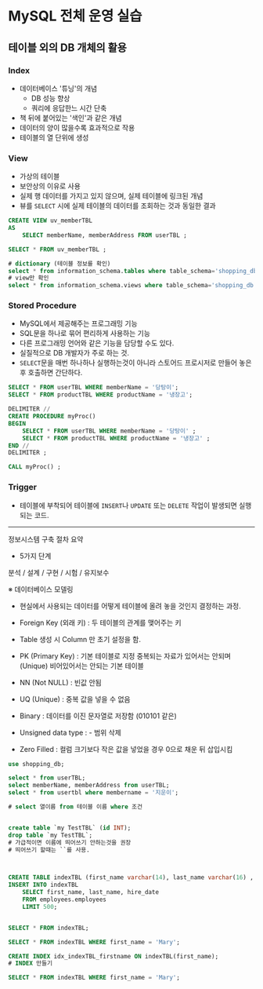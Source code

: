 # MySQL 전체 운영 실습

## 테이블 외의 DB 개체의 활용

### Index
- 데이터베이스 '튜닝'의 개념
  - DB 성능 향상
  - 쿼리에 응답한느 시간 단축
- 책 뒤에 붙어있는 '색인'과 같은 개념
- 데이터의 양이 많을수록 효과적으로 작용
- 테이블의 열 단위에 생성

### View
- 가상의 테이블
- 보안상의 이유로 사용
- 실제 행 데이터를 가지고 있지 않으며, 실제 테이블에 링크된 개념
- 뷰를 `SELECT` 시에 실제 테이블의 데이터를 조회하는 것과 동일한 결과

```sql
CREATE VIEW uv_memberTBL 
AS
	SELECT memberName, memberAddress FROM userTBL ;

SELECT * FROM uv_memberTBL ;

# dictionary (테이블 정보를 확인)
select * from information_schema.tables where table_schema='shopping_db';
# view만 확인
select * from information_schema.views where table_schema='shopping_db';
```


### Stored Procedure
- MySQL에서 제공해주는 프로그래밍 기능
- SQL문을 하나로 묶어 편리하게 사용하는 기능
- 다른 프로그래밍 언어와 같은 기능을 담당할 수도 있다.
- 실질적으로 DB 개발자가 주로 하는 것.
- `SELECT`문을 매번 하나하나 실행하는것이 아니라 스토어드 프로시저로 만들어 놓은 후 호출하면 간단하다.

```sql
SELECT * FROM userTBL WHERE memberName = '당탕이';
SELECT * FROM productTBL WHERE productName = '냉장고';

DELIMITER //
CREATE PROCEDURE myProc()
BEGIN
	SELECT * FROM userTBL WHERE memberName = '당탕이' ;
	SELECT * FROM productTBL WHERE productName = '냉장고' ;
END // 
DELIMITER ;

CALL myProc() ;
```


### Trigger
- 테이블에 부착되어 테이블에 `INSERT`나 `UPDATE` 또는 `DELETE` 작업이 발생되면 실행되는 코드.



---


정보시스템 구축 절차 요약
- 5가지 단계

분석 / 설계 / 구현 / 시험 / 유지보수


※ 데이터베이스 모델링
- 현실에서 사용되는 데이터를 어떻게 
  테이블에 올려 놓을 것인지 결정하는 과정.



- Foreign Key (외래 키) : 두 테이블의 관계를 맺어주는 키

- Table 생성 시 Column 만 초기 설정을 함. 

- PK (Primary Key) : 기본 테이블로 지정
  중복되는 자료가 있어서는 안되며(Unique)
  비어있어서는 안되는 기본 테이블

- NN (Not NULL)  : 빈값 안됨
- UQ (Unique) : 중복 값을 넣을 수 없음
- Binary : 데이터를 이진 문자열로 저장함 (010101 같은)
- Unsigned data type : - 범위 삭제
- Zero Filled : 컬럼 크기보다 작은 값을 넣었을 경우 0으로 채운 뒤 삽입시킴


```sql
use shopping_db;

select * from userTBL;
select memberName, memberAddress from userTBL;
select * from usertbl where membername = '지운이';

# select 열이름 from 테이블 이름 where 조건


create table `my TestTBL` (id INT);
drop table `my TestTBL`;
# 가급적이면 이름에 띄어쓰기 안하는것을 권장
# 띄어쓰기 할때는 ``를 사용.



CREATE TABLE indexTBL (first_name varchar(14), last_name varchar(16) , hire_date date);
INSERT INTO indexTBL 
	SELECT first_name, last_name, hire_date 
	FROM employees.employees
	LIMIT 500;


SELECT * FROM indexTBL;

SELECT * FROM indexTBL WHERE first_name = 'Mary';

CREATE INDEX idx_indexTBL_firstname ON indexTBL(first_name);
# INDEX 만들기

SELECT * FROM indexTBL WHERE first_name = 'Mary';
```